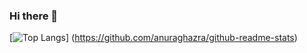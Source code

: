 ### Hi there 👋
[![Top Langs](https://github-readme-stats.vercel.app/api/top-langs/?username=SotaChambers&layout=compact&theme=onedark)]
(https://github.com/anuraghazra/github-readme-stats)
<!--
**SotaChambers/SotaChambers** is a ✨ _special_ ✨ repository because its `README.md` (this file) appears on your GitHub profile.

Here are some ideas to get you started:

- 🔭 I’m currently working on ...
- 🌱 I’m currently learning ...
- 👯 I’m looking to collaborate on ...
- 🤔 I’m looking for help with ...
- 💬 Ask me about ...
- 📫 How to reach me: ...
- 😄 Pronouns: ...
- ⚡ Fun fact: ...
-->
